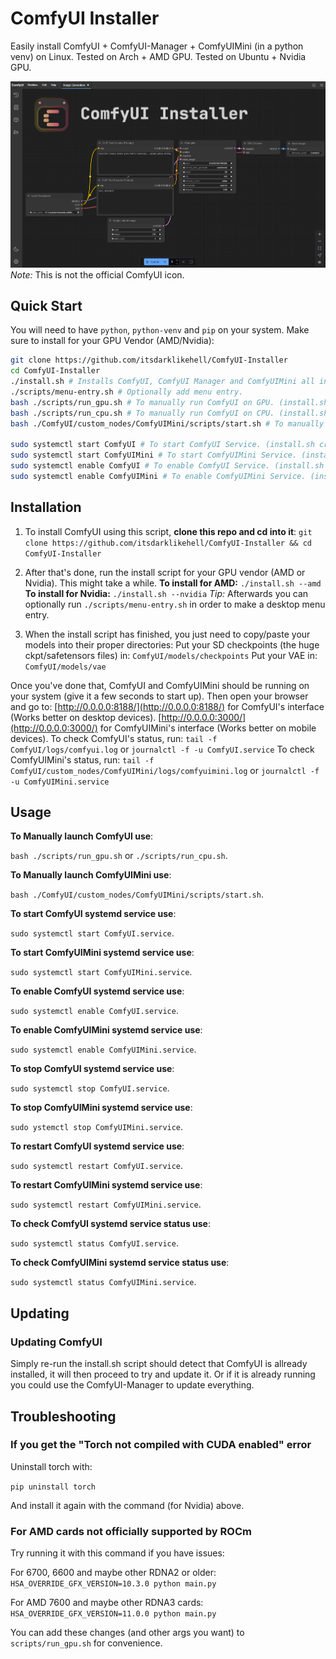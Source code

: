 # ComfyUI Installer

Easily install ComfyUI + ComfyUI-Manager + ComfyUIMini (in a python venv) on Linux.
Tested on Arch + AMD GPU.
Tested on Ubuntu + Nvidia GPU.

![ComfyUI Screenshot](graphics/comfyui_screenshot.png)
_Note:_ This is not the official ComfyUI icon.

## Quick Start

You will need to have `python`, `python-venv` and `pip` on your system.
Make sure to install for your GPU Vendor (AMD/Nvidia):

```sh
git clone https://github.com/itsdarklikehell/ComfyUI-Installer
cd ComfyUI-Installer
./install.sh # Installs ComfyUI, ComfyUI Manager and ComfyUIMini all in one python venv.
./scripts/menu-entry.sh # Optionally add menu entry.
bash ./scripts/run_gpu.sh # To manually run ComfyUI on GPU. (install.sh creates these .sh files during the installation process.)
bash ./scripts/run_cpu.sh # To manually run ComfyUI on CPU. (install.sh creates these .sh files during the installation process.)
bash ./ComfyUI/custom_nodes/ComfyUIMini/scripts/start.sh # To manually run ComfyUIMini.

sudo systemctl start ComfyUI # To start ComfyUI Service. (install.sh creates these service files during the installation process.)
sudo systemctl start ComfyUIMini # To start ComfyUIMini Service. (install.sh creates these service files during the installation process.)
sudo systemctl enable ComfyUI # To enable ComfyUI Service. (install.sh creates these files service during the installation process.)
sudo systemctl enable ComfyUIMini # To enable ComfyUIMini Service. (install.sh creates these service files during the installation process.)
```

## Installation

1. To install ComfyUI using this script, **clone this repo and cd into it**:
   `git clone https://github.com/itsdarklikehell/ComfyUI-Installer && cd ComfyUI-Installer`

2. After that's done, run the install script for your GPU vendor (AMD or Nvidia). This might take a while.
   **To install for AMD:** `./install.sh --amd`
   **To install for Nvidia:** `./install.sh --nvidia`
   _Tip:_ Afterwards you can optionally run `./scripts/menu-entry.sh` in order to make a desktop menu entry.

3. When the install script has finished, you just need to copy/paste your models into their proper directories:
   Put your SD checkpoints (the huge ckpt/safetensors files) in: `ComfyUI/models/checkpoints`
   Put your VAE in: `ComfyUI/models/vae`

Once you've done that, ComfyUI and ComfyUIMini should be running on your system (give it a few seconds to start up).
Then open your browser and go to:
[http://0.0.0.0:8188/](http://0.0.0.0:8188/) for ComfyUI's interface (Works better on desktop devices).
[http://0.0.0.0:3000/](http://0.0.0.0:3000/) for ComfyUIMini's interface (Works better on mobile devices).
To check ComfyUI's status, run: `tail -f ComfyUI/logs/comfyui.log` or `journalctl -f -u ComfyUI.service`
To check ComfyUIMini's status, run: `tail -f ComfyUI/custom_nodes/ComfyUIMini/logs/comfyuimini.log` or `journalctl -f -u ComfyUIMini.service`

## Usage

**To Manually launch ComfyUI use**:

`bash ./scripts/run_gpu.sh`
or
`./scripts/run_cpu.sh`.


**To Manually launch ComfyUIMini use**:

`bash ./ComfyUI/custom_nodes/ComfyUIMini/scripts/start.sh`.

**To start ComfyUI systemd service use**:

`sudo systemctl start ComfyUI.service`.

**To start ComfyUIMini systemd service use**:

`sudo systemctl start ComfyUIMini.service`.

**To enable ComfyUI systemd service use**:

 `sudo systemctl enable ComfyUI.service`.

**To enable ComfyUIMini systemd service use**:

 `sudo systemctl enable ComfyUIMini.service`.

**To stop ComfyUI systemd service use**:

`sudo systemctl stop ComfyUI.service`.

**To stop ComfyUIMini systemd service use**:

 `sudo ystemctl stop ComfyUIMini.service`.

**To restart ComfyUI systemd service use**:

 `sudo systemctl restart ComfyUI.service`.

**To restart ComfyUIMini systemd service use**:

 `sudo systemctl restart ComfyUIMini.service`.

**To check ComfyUI systemd service status use**:

`sudo systemctl status ComfyUI.service`.

**To check ComfyUIMini systemd service status use**:

`sudo systemctl status ComfyUIMini.service`.

## Updating

### Updating ComfyUI
Simply re-run the install.sh script should detect that ComfyUI is allready installed, it will then proceed to try and update it. Or if it is already running you could use the ComfyUI-Manager to update everything.

## Troubleshooting

### If you get the "Torch not compiled with CUDA enabled" error

Uninstall torch with:

`pip uninstall torch`

And install it again with the command (for Nvidia) above.

### For AMD cards not officially supported by ROCm

Try running it with this command if you have issues:

For 6700, 6600 and maybe other RDNA2 or older: `HSA_OVERRIDE_GFX_VERSION=10.3.0 python main.py`

For AMD 7600 and maybe other RDNA3 cards: `HSA_OVERRIDE_GFX_VERSION=11.0.0 python main.py`

You can add these changes (and other args you want) to `scripts/run_gpu.sh` for convenience.

